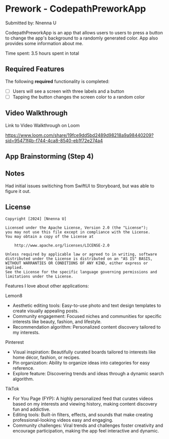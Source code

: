 # Prework - CodepathPreworkApp

Submitted by: Nnenna U

CodepathPreworkApp is an app that allows users to users to press a button to change the app's background to a randomly generated color. App also provides some information about me. 

Time spent: 3.5 hours spent in total

## Required Features

The following **required** functionality is completed:

- [ ] Users will see a screen with three labels and a button
- [ ] Tapping the button changes the screen color to a random color
 
## Video Walkthrough
Link to Video Walkthrough on Loom

https://www.loom.com/share/19fce9dd5bd2489d98218a9a98440209?sid=95471f4b-f744-4ca8-8540-eb1f72e274a4

## App Brainstorming (Step 4)

## Notes
Had initial issues switiching from SwiftUI to Storyboard, but was able to figure it out. 
## License

    Copyright [2024] [Nnenna U]

    Licensed under the Apache License, Version 2.0 (the "License");
    you may not use this file except in compliance with the License.
    You may obtain a copy of the License at

        http://www.apache.org/licenses/LICENSE-2.0

    Unless required by applicable law or agreed to in writing, software
    distributed under the License is distributed on an "AS IS" BASIS,
    WITHOUT WARRANTIES OR CONDITIONS OF ANY KIND, either express or implied.
    See the License for the specific language governing permissions and
    limitations under the License.


Features I love about other applications:

Lemon8
- Aesthetic editing tools: Easy-to-use photo and text design templates to create visually appealing posts.
- Community engagement: Focused niches and communities for specific interests like beauty, fashion, and lifestyle.
- Recommendation algorithm: Personalized content discovery tailored to my interests.

Pinterest
- Visual inspiration: Beautifully curated boards tailored to interests like home décor, fashion, or recipes.
- Pin organization: Ability to organize ideas into categories for easy reference.
- Explore feature: Discovering trends and ideas through a dynamic search algorithm.

TikTok
- For You Page (FYP): A highly personalized feed that curates videos based on my interests and viewing history, making content discovery fun and addictive.
- Editing tools: Built-in filters, effects, and sounds that make creating professional-looking videos easy and engaging.
- Community challenges: Viral trends and challenges foster creativity and encourage participation, making the app feel interactive and dynamic.

